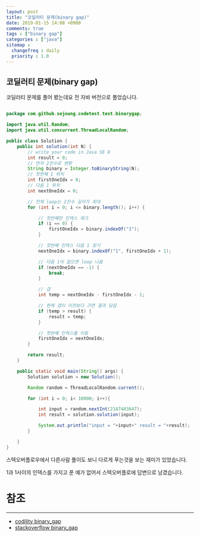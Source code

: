 ```yaml
---
layout: post
title: "코딜러티 문제(binary gap)"
date: 2019-01-15 14:08 +0900
comments: true
tags : ["binary gap"]
categories : ["java"]
sitemap :
  changefreq : daily
  priority : 1.0
---
```

## 코딜러티 문제(binary gap)

코딜러티 문제를 풀어 봤는데요 전 자바 버전으로 풀었습니다.

```java

package com.github.sejoung.codetest.test.binarygap;

import java.util.Random;
import java.util.concurrent.ThreadLocalRandom;

public class Solution {
    public int solution(int N) {
        // write your code in Java SE 8
        int result = 0;
        // 먼저 2진수로 변환
        String binary = Integer.toBinaryString(N);
        // 첫번째 1 위치
        int firstOneIdx = 0;
        // 다음 1 위치
        int nextOneIdx = 0;

        // 전체 loop는 2진수 길이가 최대
        for (int i = 0; i <= binary.length(); i++) {

            // 첫번째만 인덱스 체크
            if (i == 0) {
                firstOneIdx = binary.indexOf("1");
            }

            // 첫번째 인덱스 다음 1 찾기
            nextOneIdx = binary.indexOf("1", firstOneIdx + 1);

            // 다음 1이 없으면 loop 나옴
            if (nextOneIdx == -1) {
                break;
            }

            // 갭
            int temp = nextOneIdx - firstOneIdx - 1;

            // 현제 갭이 이전보다 크면 결과 담음
            if (temp > result) {
                result = temp;
            }

            // 첫번째 인덱스를 이동
            firstOneIdx = nextOneIdx;
        }

        return result;
    }

    public static void main(String[] args) {
        Solution solution = new Solution();

        Random random = ThreadLocalRandom.current();

        for (int i = 0; i< 10000; i++){

            int input = random.nextInt(2147483647);
            int result = solution.solution(input);

            System.out.println("input = "+input+" result = "+result);
        }

    }
}


```

스텍오버플로우에서 다른사람 풀이도 보니 다르게 푸는것을 보는 재미가 있었습니다.

1과 1사이의 인덱스를 가지고 푼 예가 없어서 스텍오버플로에 답변으로 남겼습니다.

# 참조
-----
* [codility binary_gap](https://app.codility.com/programmers/lessons/1-iterations/binary_gap/)
* [stackoverflow binary_gap](https://stackoverflow.com/questions/35531747/solving-binary-gap-using-recursion)
